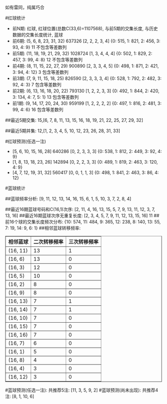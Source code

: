 <!-- 
.. title: 双色球2016002期(2016-01-05)数据分析报告
.. slug: slott-2016002-2016-01-05-report
.. date: 2016-01-06 08:00:00 UTC+08:00
.. tags: Lottery
.. link: 
.. description: 
.. type: text
-->

如有雷同，纯属巧合

<!-- TEASER_END-->

#红球统计

- 前N期: 红球, 红球位置(总数C(33,6)=1107568), 与前5期的交集长度, 与历史数据的交集长度统计, 蓝球
- 前6期: (5, 6, 8, 23, 31, 32) 637326 [2, 2, 2, 3, 4] {0: 515, 1: 821, 2: 456, 3: 93, 4: 9} 11 不包含等差数列
- 前5期: (11, 18, 19, 21, 29, 32) 1028724 [1, 3, 4, 4, 4] {0: 502, 1: 829, 2: 457, 3: 99, 4: 8} 12 不包含等差数列
- 前4期: (8, 11, 15, 22, 27, 29) 900890 [2, 3, 3, 4, 5] {0: 498, 1: 871, 2: 421, 3: 94, 4: 12} 3 包含等差数列
- 前3期: (7, 9, 11, 15, 18, 25) 826590 [2, 3, 3, 3, 4] {0: 528, 1: 792, 2: 482, 3: 92, 4: 3} 7 包含等差数列
- 前2期: (6, 13, 16, 18, 20, 22) 793130 [1, 2, 2, 3, 3] {0: 492, 1: 844, 2: 420, 3: 134, 4: 7, 5: 1} 13 包含等差数列
- 前1期: (9, 14, 17, 20, 24, 30) 959199 [1, 2, 2, 2, 2] {0: 497, 1: 816, 2: 481, 3: 99, 4: 6} 16 包含等差数列

##最近5期交集:
15,[6, 7, 8, 11, 13, 15, 16, 18, 19, 21, 22, 25, 27, 29, 32]

##最近5期并集:
12,[1, 2, 3, 4, 5, 10, 12, 23, 26, 28, 31, 33]

#红球预测(任选一注)

- [5, 6, 10, 15, 16, 28] 640286 [0, 2, 3, 3, 3] {0: 538, 1: 812, 2: 449, 3: 92, 4: 9}
- [1, 8, 13, 18, 23, 26] 142894 [0, 2, 2, 3, 3] {0: 489, 1: 819, 2: 463, 3: 120, 4: 9}
- [4, 7, 12, 19, 31, 32] 560417 [0, 0, 1, 1, 3] {0: 498, 1: 841, 2: 463, 3: 86, 4: 12}

#蓝球统计

##蓝球频率分析:
[9, 11, 12, 13, 14, 16, 15, 6, 1, 5, 10, 3, 7, 2, 8, 4]

##最近16期蓝球号码和C(16,1)次序:
 [2, 11, 4, 16, 13, 15, 5, 7, 9, 13, 11, 12, 3, 7, 13, 16]
##最近16期蓝球次序无重复长度:
 [2, 3, 4, 5, 7, 9, 11, 12, 13, 15, 16] 11
##前16个球的交集长度频次分布:
{10: 574, 11: 484, 9: 365, 12: 238, 8: 140, 13: 55, 7: 19, 14: 9, 6: 1}
##相邻蓝球转移频率:
 <table border="1" class="table table-striped dataframe">
  <thead>
    <tr style="text-align: right;">
      <th>相邻蓝球</th>
      <th>二次转移频率</th>
      <th>三次转移频率</th>
    </tr>
  </thead>
  <tbody>
    <tr>
      <td>(16, 11)</td>
      <td>13</td>
      <td>1</td>
    </tr>
    <tr>
      <td>(16, 6)</td>
      <td>13</td>
      <td>0</td>
    </tr>
    <tr>
      <td>(16, 3)</td>
      <td>12</td>
      <td>0</td>
    </tr>
    <tr>
      <td>(16, 5)</td>
      <td>10</td>
      <td>0</td>
    </tr>
    <tr>
      <td>(16, 2)</td>
      <td>8</td>
      <td>0</td>
    </tr>
    <tr>
      <td>(16, 9)</td>
      <td>8</td>
      <td>0</td>
    </tr>
    <tr>
      <td>(16, 13)</td>
      <td>7</td>
      <td>1</td>
    </tr>
    <tr>
      <td>(16, 14)</td>
      <td>7</td>
      <td>1</td>
    </tr>
    <tr>
      <td>(16, 10)</td>
      <td>7</td>
      <td>0</td>
    </tr>
    <tr>
      <td>(16, 15)</td>
      <td>7</td>
      <td>0</td>
    </tr>
    <tr>
      <td>(16, 16)</td>
      <td>7</td>
      <td>0</td>
    </tr>
    <tr>
      <td>(16, 7)</td>
      <td>6</td>
      <td>0</td>
    </tr>
    <tr>
      <td>(16, 1)</td>
      <td>5</td>
      <td>0</td>
    </tr>
    <tr>
      <td>(16, 8)</td>
      <td>4</td>
      <td>0</td>
    </tr>
    <tr>
      <td>(16, 4)</td>
      <td>3</td>
      <td>0</td>
    </tr>
    <tr>
      <td>(16, 12)</td>
      <td>3</td>
      <td>0</td>
    </tr>
  </tbody>
</table>
#蓝球预测(任选一注):
共推荐5注: [11, 3, 5, 9, 2]
#蓝球预测(尚未出现):
共推荐4注: [8, 1, 10, 6]

